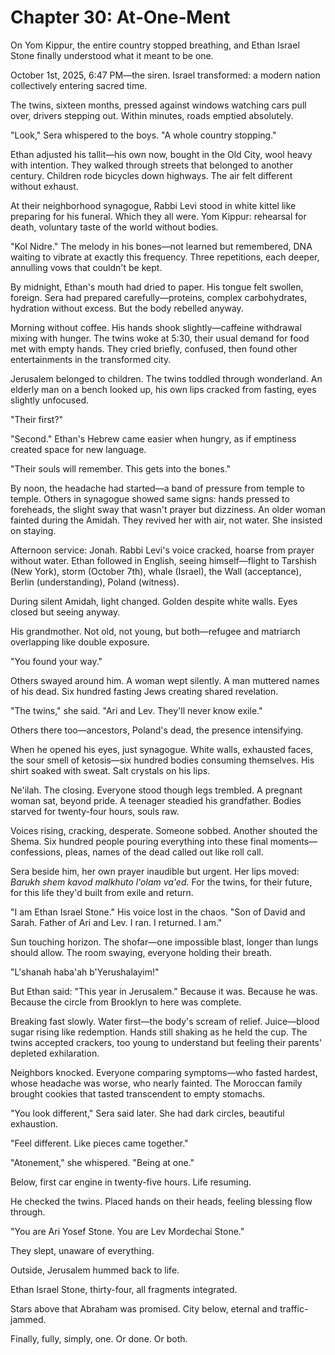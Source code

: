 # Chapter 30: At‑One‑Ment

On Yom Kippur, the entire country stopped breathing, and Ethan Israel Stone finally understood what it meant to be one.

October 1st, 2025, 6:47 PM—the siren. Israel transformed: a modern nation collectively entering sacred time.

The twins, sixteen months, pressed against windows watching cars pull over, drivers stepping out. Within minutes, roads emptied absolutely.

"Look," Sera whispered to the boys. "A whole country stopping."

Ethan adjusted his tallit—his own now, bought in the Old City, wool heavy with intention. They walked through streets that belonged to another century. Children rode bicycles down highways. The air felt different without exhaust.

At their neighborhood synagogue, Rabbi Levi stood in white kittel like preparing for his funeral. Which they all were. Yom Kippur: rehearsal for death, voluntary taste of the world without bodies.

"Kol Nidre." The melody in his bones—not learned but remembered, DNA waiting to vibrate at exactly this frequency. Three repetitions, each deeper, annulling vows that couldn't be kept.

By midnight, Ethan's mouth had dried to paper. His tongue felt swollen, foreign. Sera had prepared carefully—proteins, complex carbohydrates, hydration without excess. But the body rebelled anyway.

Morning without coffee. His hands shook slightly—caffeine withdrawal mixing with hunger. The twins woke at 5:30, their usual demand for food met with empty hands. They cried briefly, confused, then found other entertainments in the transformed city.

Jerusalem belonged to children. The twins toddled through wonderland. An elderly man on a bench looked up, his own lips cracked from fasting, eyes slightly unfocused.

"Their first?"

"Second." Ethan's Hebrew came easier when hungry, as if emptiness created space for new language.

"Their souls will remember. This gets into the bones."

By noon, the headache had started—a band of pressure from temple to temple. Others in synagogue showed same signs: hands pressed to foreheads, the slight sway that wasn't prayer but dizziness. An older woman fainted during the Amidah. They revived her with air, not water. She insisted on staying.

Afternoon service: Jonah. Rabbi Levi's voice cracked, hoarse from prayer without water. Ethan followed in English, seeing himself—flight to Tarshish (New York), storm (October 7th), whale (Israel), the Wall (acceptance), Berlin (understanding), Poland (witness).

During silent Amidah, light changed. Golden despite white walls. Eyes closed but seeing anyway.

His grandmother. Not old, not young, but both—refugee and matriarch overlapping like double exposure.

"You found your way."

Others swayed around him. A woman wept silently. A man muttered names of his dead. Six hundred fasting Jews creating shared revelation.

"The twins," she said. "Ari and Lev. They'll never know exile."

Others there too—ancestors, Poland's dead, the presence intensifying.

When he opened his eyes, just synagogue. White walls, exhausted faces, the sour smell of ketosis—six hundred bodies consuming themselves. His shirt soaked with sweat. Salt crystals on his lips.

Ne'ilah. The closing. Everyone stood though legs trembled. A pregnant woman sat, beyond pride. A teenager steadied his grandfather. Bodies starved for twenty-four hours, souls raw.

Voices rising, cracking, desperate. Someone sobbed. Another shouted the Shema. Six hundred people pouring everything into these final moments—confessions, pleas, names of the dead called out like roll call.

Sera beside him, her own prayer inaudible but urgent. Her lips moved: *Barukh shem kavod malkhuto l'olam va'ed.* For the twins, for their future, for this life they'd built from exile and return.

"I am Ethan Israel Stone." His voice lost in the chaos. "Son of David and Sarah. Father of Ari and Lev. I ran. I returned. I am."

Sun touching horizon. The shofar—one impossible blast, longer than lungs should allow. The room swaying, everyone holding their breath.

"L'shanah haba'ah b'Yerushalayim!"

But Ethan said: "This year in Jerusalem." Because it was. Because he was. Because the circle from Brooklyn to here was complete.

Breaking fast slowly. Water first—the body's scream of relief. Juice—blood sugar rising like redemption. Hands still shaking as he held the cup. The twins accepted crackers, too young to understand but feeling their parents' depleted exhilaration.

Neighbors knocked. Everyone comparing symptoms—who fasted hardest, whose headache was worse, who nearly fainted. The Moroccan family brought cookies that tasted transcendent to empty stomachs.

"You look different," Sera said later. She had dark circles, beautiful exhaustion.

"Feel different. Like pieces came together."

"Atonement," she whispered. "Being at one."

Below, first car engine in twenty-five hours. Life resuming. 

He checked the twins. Placed hands on their heads, feeling blessing flow through.

"You are Ari Yosef Stone. You are Lev Mordechai Stone."

They slept, unaware of everything.

Outside, Jerusalem hummed back to life.

Ethan Israel Stone, thirty-four, all fragments integrated.

Stars above that Abraham was promised.
City below, eternal and traffic-jammed.

Finally, fully, simply, one.
Or done.
Or both.
